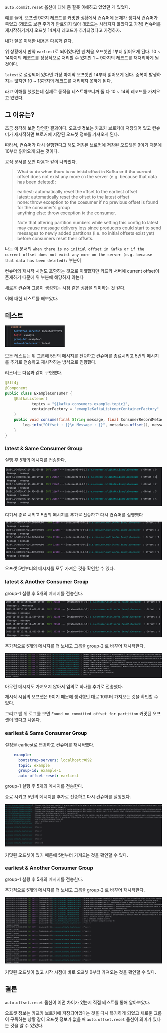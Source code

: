 `auto.commit.reset` 옵션에 대해 좀 잘못 이해하고 있었던 게 있었다.

예를 들어, 오프셋 9까지 레코드를 커밋한 상황에서 컨슈머에 문제가 생겨서 컨슈머가 죽었고 (레코드 보관 주기가 만료되지 않아 레코드는 사라지지 않았다고 가정) 컨슈머를 재시작하기까지 오프셋 14까지 레코드가 추가되었다고 가정하자.

내가 잘못 이해한 내용은 다음과 같다.

위 상황에서 만약 `earliest`로 되어있다면 맨 처음 오프셋인 1부터 읽어오게 된다. 10 ~ 14까지의 레코드를 정상적으로 처리할 수 있지만 1 ~ 9까지의 레코드를 재처리하게 될 것이다.

`latest`로 설정되어 있다면 가장 마지막 오프셋인 14부터 읽어오게 된다. 중복이 발생하지는 않지만 10 ~ 13까지의 레코드를 처리하지 못하게 된다. 

라고 이해를 했었는데 실제로 동작을 테스트해보니까 둘 다 10 ~ 14의 레코드를 가져오고 있었다.

## 그 이유는?

조금 생각해 보면 당연한 결과이다. 오프셋 정보는 카프카 브로커에 저장되어 있고 컨슈머가 재시작하면 브로커에 저장된 오프셋 정보를 가져오게 된다.

따라서, 컨슈머가 다시 실행한다고 해도 저장된 브로커에 저장된 오프셋은 9이기 때문에 10부터 읽어오게 되는 것이다.

공식 문서를 보면 다음과 같이 나와있다.

> What to do when there is no initial offset in Kafka or if the current offset does not exist any more on the server (e.g. because that data has been deleted):
>
> earliest: automatically reset the offset to the earliest offset  
> latest: automatically reset the offset to the latest offset  
> none: throw exception to the consumer if no previous offset is found for the consumer's group  
> anything else: throw exception to the consumer.  
> 
> Note that altering partition numbers while setting this config to latest may cause message delivery loss since producers could start to send messages to newly added partitions (i.e. no initial offsets exist yet) before consumers reset their offsets.

나는 이 문서의 `when there is no initial offset in Kafka or if the current offset does not exist any more on the server (e.g. because that data has been deleted):` 부분이

컨슈머의 재시작 시점도 포함하는 것으로 이해했지만 카프카 서버에 current offset이 존재하기 때문에 위 부분에 해당하지 않는다.  

새로운 컨슈머 그룹이 생성되는 시점 같은 상황을 의미하는 것 같다.

이에 대한 테스트를 해보았다.

## 테스트
<img src="assets/initial offset.png" alt="img" style="zoom:60%;" />

모든 테스트는 위 그룹에 5번의 메시지를 전송하고 컨슈머를 종료시키고 5번의 메시지를 추가로 전송하고 재시작하는 방식으로 진행했다.

리스너는 다음과 같이 구현했다.

```java
@Slf4j
@Component
public class ExampleConsumer {
    @KafkaListener(
            topics = "${kafka.consumers.example.topic}",
            containerFactory = "exampleKafkaListenerContainerFactory"
    )
    public void consume(final String message, final ConsumerRecordMetadata metadata) {
        log.info("Offset : {}\n Message : {}", metadata.offset(), message);
    }
}
```

### latest & Same Consumer Group

실행 후 5개의 메시지를 전송한다.

<img src="assets/initial message.png" alt="img" style="zoom:60%;" />

여기서 종료 시키고 5번의 메시지를 추가로 전송하고 다시 컨슈머를 실행했다.

<img src="assets/latest same group.png" alt="img" style="zoom:60%;" />

오프셋 5번부터의 메시지를 모두 가져온 것을 확인할 수 있다.

### latest & Another Consumer Group

group-1 실행 후 5개의 메시지를 전송한다.

<img src="assets/latest another group init.png" alt="img" style="zoom:60%;" />

추가적으로 5개의 메시지를 더 보내고 그룹을 group-2 로 바꾸어 재시작한다.

<img src="assets/latest another group after.png" alt="img" style="zoom:60%;" />

아무런 메시지도 가져오지 않아서 임의로 하나를 추가로 전송했다.

재시작 시점의 오프셋은 9이기 때문에 생각했던 대로 10부터 가져오는 것을 확인할 수 있다.

그리고 맨 위 로그를 보면 `Found no committed offset for partition` 커밋된 오프셋이 없다고 나온다. 

### earliest & Same Consumer Group

설정을 earliest로 변경하고 컨슈머를 재시작했다.

```yaml
    example:
      bootstrap-servers: localhost:9092
      topic: example
      group-id: example-1
      auto-offset-reset: earliest
```

group-1 실행 후 5개의 메시지를 전송한다.

종료 시키고 5번의 메시지를 추가로 전송하고 다시 컨슈머를 실행했다.

<img src="assets/earliest same group after.png" alt="img" style="zoom:60%;" />

커밋된 오프셋이 있기 때문에 5번부터 가져오는 것을 확인할 수 있다.

### earliest & Another Consumer Group

group-1 실행 후 5개의 메시지를 전송한다.

추가적으로 5개의 메시지를 더 보내고 그룹을 group-2 로 바꾸어 재시작한다.

<img src="assets/earliest another group after.png" alt="img" style="zoom:60%;" />

커밋된 오프셋이 없고 시작 시점에 바로 오프셋 0부터 가져오는 것을 확인할 수 있다.

## 결론

`auto.offset.reset` 옵션이 어떤 차이가 있는지 직접 테스트를 통해 알아보았다.

오프셋 정보는 카프카 브로커에 저장되어있다는 것을 다시 복기하게 되었고 새로운 그룹이 구독하는 상황 같이 오프셋 정보가 없을 때 `auto.offset.reset` 옵션이 의미가 있다는 것을 알 수 있었다.